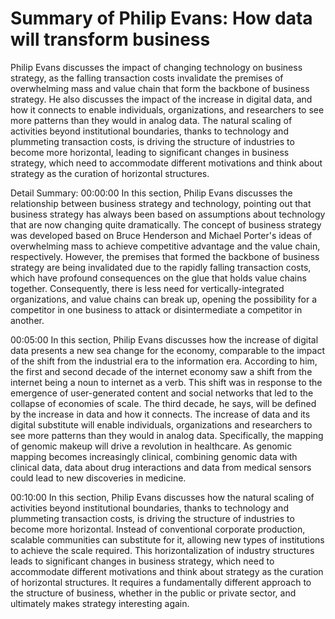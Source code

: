 # Summary of Philip Evans: How data will transform business

Philip Evans discusses the impact of changing technology on business strategy, as the falling transaction costs invalidate the premises of overwhelming mass and value chain that form the backbone of business strategy. He also discusses the impact of the increase in digital data, and how it connects to enable individuals, organizations, and researchers to see more patterns than they would in analog data. The natural scaling of activities beyond institutional boundaries, thanks to technology and plummeting transaction costs, is driving the structure of industries to become more horizontal, leading to significant changes in business strategy, which need to accommodate different motivations and think about strategy as the curation of horizontal structures.

Detail Summary: 
00:00:00
In this section, Philip Evans discusses the relationship between business strategy and technology, pointing out that business strategy has always been based on assumptions about technology that are now changing quite dramatically. The concept of business strategy was developed based on Bruce Henderson and Michael Porter's ideas of overwhelming mass to achieve competitive advantage and the value chain, respectively. However, the premises that formed the backbone of business strategy are being invalidated due to the rapidly falling transaction costs, which have profound consequences on the glue that holds value chains together. Consequently, there is less need for vertically-integrated organizations, and value chains can break up, opening the possibility for a competitor in one business to attack or disintermediate a competitor in another.

00:05:00
In this section, Philip Evans discusses how the increase of digital data presents a new sea change for the economy, comparable to the impact of the shift from the industrial era to the information era. According to him, the first and second decade of the internet economy saw a shift from the internet being a noun to internet as a verb. This shift was in response to the emergence of user-generated content and social networks that led to the collapse of economies of scale. The third decade, he says, will be defined by the increase in data and how it connects. The increase of data and its digital substitute will enable individuals, organizations and researchers to see more patterns than they would in analog data. Specifically, the mapping of genomic makeup will drive a revolution in healthcare. As genomic mapping becomes increasingly clinical, combining genomic data with clinical data, data about drug interactions and data from medical sensors could lead to new discoveries in medicine.

00:10:00
In this section, Philip Evans discusses how the natural scaling of activities beyond institutional boundaries, thanks to technology and plummeting transaction costs, is driving the structure of industries to become more horizontal. Instead of conventional corporate production, scalable communities can substitute for it, allowing new types of institutions to achieve the scale required. This horizontalization of industry structures leads to significant changes in business strategy, which need to accommodate different motivations and think about strategy as the curation of horizontal structures. It requires a fundamentally different approach to the structure of business, whether in the public or private sector, and ultimately makes strategy interesting again.

